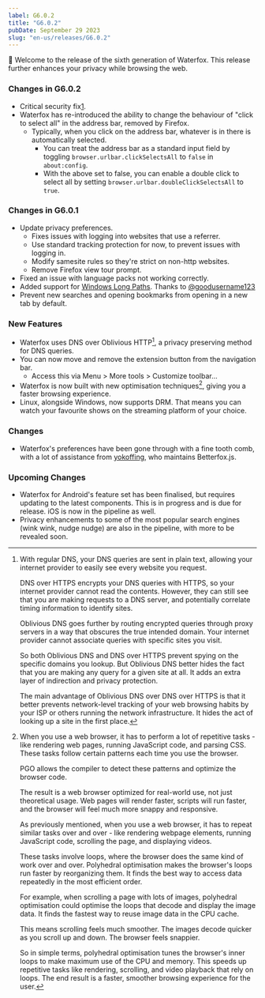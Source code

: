 ```yaml
---
label: G6.0.2
title: "G6.0.2"
pubDate: September 29 2023
slug: "en-us/releases/G6.0.2"
---
```


🎉 Welcome to the release of the sixth generation of Waterfox. This release further enhances your privacy while browsing the web.

### Changes in G6.0.2

* Critical security fix[1](https://www.mozilla.org/en-US/security/advisories/mfsa2023-44/).
* Waterfox has re-introduced the ability to change the behaviour of "click to select all" in the address bar, removed by Firefox.
    * Typically, when you click on the address bar, whatever is in there is automatically selected.
        * You can treat the address bar as a standard input field by toggling `browser.urlbar.clickSelectsAll` to `false` in `about:config`.
        * With the above set to false, you can enable a double click to select all by setting `browser.urlbar.doubleClickSelectsAll` to `true`.

### Changes in G6.0.1

* Update privacy preferences.
    * Fixes issues with logging into websites that use a referrer.
    * Use standard tracking protection for now, to prevent issues with logging in.
    * Modify samesite rules so they're strict on non-http websites.
    * Remove Firefox view tour prompt.
* Fixed an issue with language packs not working correctly.
* Added support for [Windows Long Paths](https://learn.microsoft.com/en-us/windows/win32/fileio/maximum-file-path-limitation?tabs=registry#enable-long-paths-in-windows-10-version-1607-and-later). Thanks to [@goodusername123](https://github.com/goodusername123)
* Prevent new searches and opening bookmarks from opening in a new tab by default.

### New Features
* Waterfox uses DNS over Oblivious HTTP[^1], a privacy preserving method for DNS queries. 
* You can now move and remove the extension button from the navigation bar.
    * Access this via Menu > More tools > Customize toolbar...
* Waterfox is now built with new optimisation techniques[^2], giving you a faster browsing experience.
* Linux, alongside Windows, now supports DRM. That means you can watch your favourite shows on the streaming platform of your choice.

### Changes
* Waterfox's preferences have been gone through with a fine tooth comb, with a lot of assistance from [yokoffing](https://github.com/yokoffing/), who maintains Betterfox.js.

### Upcoming Changes
* Waterfox for Android's feature set has been finalised, but requires updating to the latest components. This is in progress and is due for release. iOS is now in the pipeline as well.
* Privacy enhancements to some of the most popular search engines (wink wink, nudge nudge) are also in the pipeline, with more to be revealed soon. 

[^1]: With regular DNS, your DNS queries are sent in plain text, allowing your internet provider to easily see every website you request.

    DNS over HTTPS encrypts your DNS queries with HTTPS, so your internet provider cannot read the contents. However, they can still see that you are making requests to a DNS server, and potentially correlate timing information to identify sites.

    Oblivious DNS goes further by routing encrypted queries through proxy servers in a way that obscures the true intended domain. Your internet provider cannot associate queries with specific sites you visit.

    So both Oblivious DNS and DNS over HTTPS prevent spying on the specific domains you lookup. But Oblivious DNS better hides the fact that you are making any query for a given site at all. It adds an extra layer of indirection and privacy protection.

    The main advantage of Oblivious DNS over DNS over HTTPS is that it better prevents network-level tracking of your web browsing habits by your ISP or others running the network infrastructure. It hides the act of looking up a site in the first place.

[^2]: When you use a web browser, it has to perform a lot of repetitive tasks - like rendering web pages, running JavaScript code, and parsing CSS. These tasks follow certain patterns each time you use the browser.

    PGO allows the compiler to detect these patterns and optimize the browser code. 

    The result is a web browser optimized for real-world use, not just theoretical usage. Web pages will render faster, scripts will run faster, and the browser will feel much more snappy and responsive.
    
    As previously mentioned, when you use a web browser, it has to repeat similar tasks over and over - like rendering webpage elements, running JavaScript code, scrolling the page, and displaying videos.

    These tasks involve loops, where the browser does the same kind of work over and over. Polyhedral optimisation makes the browser's loops run faster by reorganizing them. It finds the best way to access data repeatedly in the most efficient order.

    For example, when scrolling a page with lots of images, polyhedral optimisation could optimise the loops that decode and display the image data. It finds the fastest way to reuse image data in the CPU cache.

    This means scrolling feels much smoother. The images decode quicker as you scroll up and down. The browser feels snappier.

    So in simple terms, polyhedral optimisation tunes the browser's inner loops to make maximum use of the CPU and memory. This speeds up repetitive tasks like rendering, scrolling, and video playback that rely on loops. The end result is a faster, smoother browsing experience for the user.